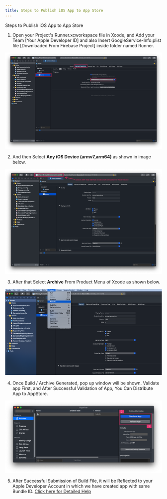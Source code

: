 ```yaml
---
title: Steps to Publish iOS App to App Store
---
```


Steps to Publish iOS App to App Store

1. Open your Project's Runner.xcworkspace file in Xcode, and Add your Team [Your Apple Developer ID] and also Insert GoogleService-Info.plist file [Downloaded From Firebase Project] inside folder named Runner.

![eShop](/img/flutter/ios1.png)

2. And then Select **Any iOS Device (armv7,arm64)** as shown in image below.

![eShop](/img/flutter/ios2.png)

3. After that Select **Archive** From Product Menu of Xcode as shown below.

![eShop](/img/flutter/ios3.png)

4. Once Build / Archive Generated, pop up window will be shown. Validate app First, and After Successful Validation of App, You Can Distribute App to AppStore.

![eShop](/img/flutter/ios4.png)

5. After Successful Submission of Build File, it will be Reflected to your Apple Developer Account in which we have created app with same Bundle ID.
[Click here for Detailed Help](https://codewithchris.com/submit-your-app-to-the-app-store/) 
